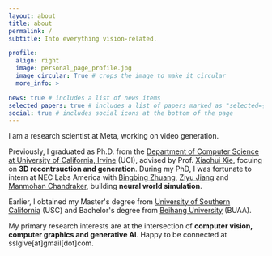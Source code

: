 ```yaml
---
layout: about
title: about
permalink: /
subtitle: Into everything vision-related.

profile:
  align: right
  image: personal_page_profile.jpg
  image_circular: True # crops the image to make it circular
  more_info: >

news: true # includes a list of news items
selected_papers: true # includes a list of papers marked as "selected={true}"
social: true # includes social icons at the bottom of the page
---
```


I am a research scientist at Meta, working on video generation.

Previously, I graduated as Ph.D. from the [Department of Computer Science at University of California, Irvine](https://cs.ics.uci.edu/) (UCI), advised by Prof. [Xiaohui Xie](https://ics.uci.edu/~xhx/), focuing on **3D recontrsuction and generation**. During my PhD, I was fortunate to intern at NEC Labs America with [Bingbing Zhuang](https://bbzh.github.io/), [Ziyu Jiang](https://geekjzy.github.io/) and [Manmohan Chandraker](https://cseweb.ucsd.edu/~mkchandraker/), building **neural world simulation**. 

Earlier, I obtained my Master's degree from [University of Southern California](https://minghsiehece.usc.edu/) (USC) and Bachelor's degree from [Beihang University](https://en.wikipedia.org/wiki/Beihang_University) (BUAA).

<!-- **Currently**, I am working on:

- **Text-Driven Human Motion Generation** with multi-modal agents,
- **Image Decomposition and Composition** by repurposing generative model.  -->

My primary research interests are at the intersection of **computer vision, computer graphics and generative AI**. Happy to be connected at sslgive[at]gmail[dot]com.